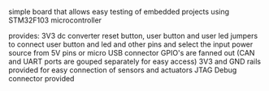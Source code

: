 simple board that allows easy testing of embedded projects using STM32F103 microcontroller

provides:
 3V3 dc converter
 reset button, user button and user led
 jumpers to connect user button and led and other pins and select the input power source from 5V pins or micro USB connector 
GPIO's are fanned out (CAN and UART ports are gouped separately for easy access)
3V3 and GND rails provided for easy connection of sensors and actuators
JTAG Debug connector provided
